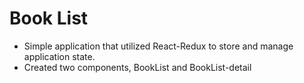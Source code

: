 # Book List

* Simple application that utilized React-Redux to store and manage application state.
* Created two components, BookList and BookList-detail